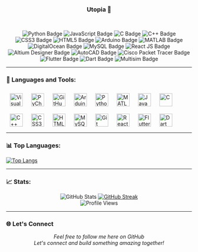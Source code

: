 <!--
**Emmie05/Emmie05** is a ✨ _special_ ✨ repository because its `README.md` (this file) appears on your GitHub profile.
-->

### 

<h3 align="center">Utopia 🍁</h3>
<br />

<p align="center">
  <img src="https://img.shields.io/badge/-Python-3776AB?style=flat-square&logo=python&logoColor=white" alt="Python Badge" />
  <img src="https://img.shields.io/badge/-JavaScript-F7DF1E?style=flat-square&logo=javascript&logoColor=black" alt="JavaScript Badge" />
  <img src="https://img.shields.io/badge/-C-A8B9CC?style=flat-square&logo=c&logoColor=white" alt="C Badge" />
  <img src="https://img.shields.io/badge/-C%2B%2B-F34B7E?style=flat-square&logo=c%2B%2B&logoColor=white" alt="C++ Badge" />
  <img src="https://img.shields.io/badge/-CSS3-1572B6?style=flat-square&logo=css3&logoColor=white" alt="CSS3 Badge" />
  <img src="https://img.shields.io/badge/-HTML5-E34F26?style=flat-square&logo=html5&logoColor=white" alt="HTML5 Badge" />
  <img src="https://img.shields.io/badge/-Arduino-00979D?style=flat-square&logo=arduino&logoColor=white" alt="Arduino Badge" />
  <img src="https://img.shields.io/badge/-MATLAB-FF7F2A?style=flat-square&logo=matlab&logoColor=white" alt="MATLAB Badge" />
  <img src="https://img.shields.io/badge/-DigitalOcean-0080FF?style=flat-square&logo=digitalocean&logoColor=white" alt="DigitalOcean Badge" />
  <img src="https://img.shields.io/badge/-MySQL-4479A1?style=flat-square&logo=mysql&logoColor=white" alt="MySQL Badge" />
  <img src="https://img.shields.io/badge/-React-61DAFB?style=flat-square&logo=react&logoColor=black" alt="React JS Badge" />
  <img src="https://img.shields.io/badge/-Altium%20Designer-2C2C2C?style=flat-square&logo=altiumdesigner&logoColor=white" alt="Altium Designer Badge" />
  <img src="https://img.shields.io/badge/-AutoCAD-003B6F?style=flat-square&logo=autocad&logoColor=white" alt="AutoCAD Badge" />
  <img src="https://img.shields.io/badge/-Cisco%20Packet%20Tracer-1BA0D7?style=flat-square&logo=cisco&logoColor=white" alt="Cisco Packet Tracer Badge" />
  <img src="https://img.shields.io/badge/-Flutter-02569B?style=flat-square&logo=flutter&logoColor=white" alt="Flutter Badge" />
  <img src="https://img.shields.io/badge/-Dart-0175C2?style=flat-square&logo=dart&logoColor=white" alt="Dart Badge" />
  <img src="https://img.shields.io/badge/-Multisim-FF7F2A?style=flat-square&logo=multisim&logoColor=white" alt="Multisim Badge" />
</p>

---

### 🔧 Languages and Tools:

<img align="left" alt="Visual Studio Code" width="35px" style="padding:10px;" src="https://cdn.jsdelivr.net/gh/devicons/devicon/icons/vscode/vscode-original.svg" />
<img align="left" alt="PyCharm" width="35px" style="padding:10px;" src="https://cdn.jsdelivr.net/gh/devicons/devicon/icons/pycharm/pycharm-original.svg" />
<img align="left" alt="GitHub" width="35px" style="padding:10px;" src="https://cdn.jsdelivr.net/gh/devicons/devicon/icons/github/github-original.svg" />
<img align="left" alt="Arduino" width="35px" style="padding:10px;" src="https://cdn.jsdelivr.net/gh/devicons/devicon/icons/arduino/arduino-original.svg" />
<img align="left" alt="Python" width="35px" style="padding:10px;" src="https://cdn.jsdelivr.net/gh/devicons/devicon/icons/python/python-plain.svg" />
<img align="left" alt="MATLAB" width="35px" style="padding:10px;" src="https://cdn.jsdelivr.net/gh/devicons/devicon/icons/matlab/matlab-original.svg" />
<img align="left" alt="JavaScript" width="35px" style="padding:10px;" src="https://cdn.jsdelivr.net/gh/devicons/devicon/icons/javascript/javascript-plain.svg" />
<img align="left" alt="C" width="35px" style="padding:10px;" src="https://cdn.jsdelivr.net/gh/devicons/devicon/icons/c/c-plain.svg" />
<img align="left" alt="C++" width="35px" style="padding:10px;" src="https://cdn.jsdelivr.net/gh/devicons/devicon/icons/cplusplus/cplusplus-plain.svg" />
<img align="left" alt="CSS3" width="35px" style="padding:10px;" src="https://cdn.jsdelivr.net/gh/devicons/devicon/icons/css3/css3-plain.svg" />
<img align="left" alt="HTML5" width="35px" style="padding:10px;" src="https://cdn.jsdelivr.net/gh/devicons/devicon/icons/html5/html5-plain.svg" />
<img align="left" alt="MySQL" width="35px" style="padding:10px;" src="https://cdn.jsdelivr.net/gh/devicons/devicon/icons/mysql/mysql-original.svg" />
<img align="left" alt="Git" width="35px" style="padding:10px;" src="https://cdn.jsdelivr.net/gh/devicons/devicon/icons/git/git-original.svg" />
<img align="left" alt="React" width="35px" style="padding:10px;" src="https://cdn.jsdelivr.net/gh/devicons/devicon/icons/react/react-original.svg" />
<img align="left" alt="Flutter" width="35px" style="padding:10px;" src="https://cdn.jsdelivr.net/gh/devicons/devicon/icons/flutter/flutter-original.svg" />
<img align="left" alt="Dart" width="35px" style="padding:10px;" src="https://cdn.jsdelivr.net/gh/devicons/devicon/icons/dart/dart-original.svg" />
<br />
<br />
<br />
<br />
<br />
<br />

---

### 📊 Top Languages:
 
 [![Top Langs](https://github-readme-stats.vercel.app/api/top-langs/?username=Emmie05&layout=pie&c%2B%2B&langs_count=10)](https://github.com/anuraghazra/github-readme-stats)

---

### 📈 Stats:

<div align="center">
  <img src="https://github-readme-stats.vercel.app/api?username=Emmie05&show_icons=true&count_private=true&include_all_commits=true&hide_rank=true"
alt="GitHub Stats" />
  <a href="https://git.io/streak-stats"><img src="https://github-readme-streak-stats.herokuapp.com?user=Emmie05&theme=whatsapp-light&border_radius=6&short_numbers=true" alt="GitHub Streak" /></a>
  <br />
  <img src="https://komarev.com/ghpvc/?username=Emmie05&color=blueviolet&style=flat" alt="Profile Views" />
</div>

---

### 🌐 Let's Connect

<p align="center">
  <em>Feel free to follow me here on GitHub</em>
  <br />
  <em>Let's connect and build something amazing together!</em>
</p>
